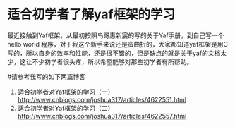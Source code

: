 # 适合初学者了解yaf框架的学习
最近接触到Yaf框架，从最初按照鸟哥惠新宸的写的关于Yaf手册，到自己写一个hello world 程序，对于我这个新手来说还是蛮曲折的，大家都知道yaf框架是用C写的，所以自身的效率和性能，还是很不错的，但是缺点的就是关于yaf的文档太少，这让不少初学者很头疼，所以希望能够对那些初学者有所帮助。

#请参考我写的如下两篇博客
1. 适合初学者对Yaf框架的学习（一）http://www.cnblogs.com/joshua317/articles/4622551.html
2. 适合初学者对Yaf框架的学习（二）http://www.cnblogs.com/joshua317/articles/4622557.html
